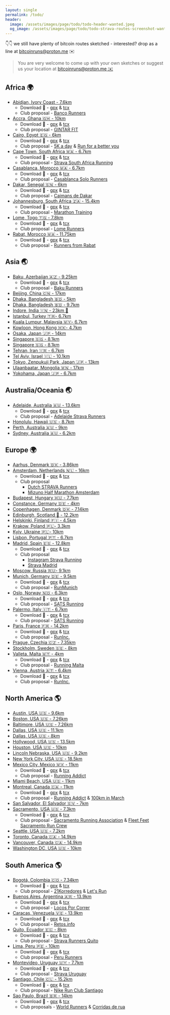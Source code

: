 ```yaml
---
layout: single
permalink: /todo/
header:
  image: /assets/images/page/todo/todo-header-wanted.jpeg
  og_image: /assets/images/page/todo/todo-strava-routes-screenshot-wanted-1368x760.jpeg
---
```


👇👇 we still have plenty of bitcoin routes sketched - interested? drop as a line at [bitcoinruns@proton.me](mailto:bitcoinruns@proton.me) ✉️

> You are very welcome to come up with your own sketches
> or suggest us your location at [bitcoinruns@proton.me ✉️](mailto:bitcoinruns@proton.me)

## Africa 🌍

- [Abidjan, Ivory Coast - 7.6km](https://www.strava.com/routes/3200364169853082998)
  - Download 📁 - [gpx](/assets/gpx/todo/africa/abidjan-cocody-7.5km.gpx) & [tcx](/assets/gpx/todo/africa/abidjan-cocody-7.5km.tcx)
  - Club proposal - [Banco Runners](https://www.strava.com/clubs/549429/posts/28287070)
- [Accra, Ghana 🇬🇭 - 10km](https://www.strava.com/routes/3183687112250620502)
  - Download 📁 - [gpx](/assets/gpx/todo/africa/accra-ghana-10km-btc-run-sketch.gpx) & [tcx](/assets/gpx/todo/africa/accra-ghana-10km-btc-run-sketch.tcx)
  - Club proposal - [GINTAR FIT](https://www.strava.com/clubs/159860/posts/27458163)
- [Cairo, Egypt 🇪🇬 - 6km](https://www.strava.com/routes/3183679102680231754)
  - Download 📁 - [gpx](/assets/gpx/todo/africa/cairo-egypt-6km.gpx) & [tcx](/assets/gpx/todo/africa/cairo-egypt-6km.tcx)
  - Club proposal - [5K a day](https://www.strava.com/clubs/443019/posts/28247368) & [Run for a better you](https://www.strava.com/clubs/445863/posts/28247794)
- [Cape Town, South Africa 🇲🇦 - 6.7km](https://www.strava.com/routes/3199730894491233602)
  - Download 📁 - [gpx](/assets/gpx/todo/africa/cape-town-4.2km.gpx) & [tcx](/assets/gpx/todo/africa/cape-town-4.2km.tcx)
  - Club proposal - [Strava South Africa Running](https://www.strava.com/clubs/255183/posts/28286915)
- [Casablanca, Morocco 🇲🇦 - 6.7km](https://www.strava.com/routes/3199730894491233602)
  - Download 📁 - [gpx](/assets/gpx/todo/africa/casablanca-6.7km.gpx) & [tcx](/assets/gpx/todo/africa/casablanca-6.7km.tcx)
  - Club proposal - [Casablanca Solo Runners](https://www.strava.com/clubs/747420/posts/28266475)
- [Dakar, Senegal 🇸🇳 - 6km](https://www.strava.com/routes/3185866676411135818)
  - Download 📁 - [gpx](/assets/gpx/todo/africa/dakar-senegal-7km.gpx) & [tcx](/assets/gpx/todo/africa/dakar-senegal-7km)
  - Club proposal - [Caimans de Dakar](https://www.strava.com/clubs/157667/posts/27578998)
- [Johannesburg, South Africa 🇿🇦 - 15.4km](https://www.strava.com/routes/2972135816936349304)
  - Download 📁 - [gpx](/assets/gpx/todo/africa/johannesburg-15.4km.gpx) & [tcx](/assets/gpx/todo/africa/johannesburg-15.4km.tcx)
  - Club proposal - [Marathon Training](https://www.strava.com/clubs/147471/posts/27412050) 
- [Lome, Togo 🇹🇬 - 7.8km](https://www.strava.com/routes/3183691805613278026)
  - Download 📁 - [gpx](/assets/gpx/todo/africa/lome-7.8km.gpx) & [tcx](/assets/gpx/todo/africa/lome-7.8km.tcx)
  - Club proposal - [Lome Runners](https://www.strava.com/clubs/1076173/posts/27458396)
- [Rabat, Morocco 🇲🇦 - 11.75km](https://www.strava.com/routes/3183681171272475466)
  - Download 📁 - [gpx](/assets/gpx/todo/africa/rabat-11.75km.gpx) & [tcx](/assets/gpx/todo/africa/rabat-11.75km.tcx)
  - Club proposal - [Runners from Rabat](https://www.strava.com/clubs/444839/posts/28247941)

## Asia 🌏

- [Baku, Azerbaijan 🇦🇿 - 9.25km](https://www.strava.com/routes/3180468702929403238)
  - Download 📁 - [gpx](/assets/gpx/todo/asia/baku-9.25km.gpx) & [tcx](/assets/gpx/todo/asia/baku-9.25km.tcx)
  - Club proposal - [Baku Runners](https://www.strava.com/clubs/52397/posts/27302862)
- [Beijing, China 🇨🇳 - 17km](https://www.strava.com/routes/3185129806717178436)
- [Dhaka, Bangladesh 🇧🇩 - 5km](https://www.strava.com/routes/3180085707601974046)
- [Dhaka, Bangladesh 🇧🇩 - 9.7km](https://www.strava.com/routes/3180084667448145494)
- [Indore, India 🇮🇳 - 23km 🚴](https://www.strava.com/routes/2960806239910681098)
- [Istanbul, Turkey 🇹🇷- 6.7km](https://www.strava.com/routes/3179688265629405782)
- [Kuala Lumpur, Malaysia 🇲🇾- 6.7km](https://www.strava.com/routes/3013851136851347028)
- [Kowloon, Hong Kong 🇭🇰- 4.7km](https://www.strava.com/routes/3185126608803949142)
- [Osaka, Japan 🇯🇵 - 14km](https://www.strava.com/routes/3185146843671203658)
- [Singapore 🇸🇬 - 8.1km](https://www.strava.com/routes/3179386695831211850)
- [Singapore 🇸🇬 - 8.1km](https://www.strava.com/routes/3179386695831211850)
- [Tehran, Iran 🇮🇷 - 6.7km](https://www.strava.com/routes/3181932213521489738)
- [Tel Aviv, Israel 🇮🇱 - 10.1km](https://www.strava.com/routes/3184547757971988298)
- [Tokyo, Zenpukuji Park, Japan 🇯🇵 - 13km](https://www.strava.com/routes/2970964084872848346)
- [Ulaanbaatar, Mongolia 🇲🇳 - 17km](https://www.strava.com/routes/3014087102317847124)
- [Yokohama, Japan 🇯🇵 - 6.7km](https://www.strava.com/routes/2960790730017349130)

## Australia/Oceania 🌏

- [Adelaide, Australia 🇦🇺 - 13.6km](https://www.strava.com/routes/3180833052322975852)
  - Download 📁 - [gpx](/assets/gpx/todo/australia-oceania/adelaide-13.6km.gpx) & [tcx](/assets/gpx/todo/australia-oceania/adelaide-13.6km.tcx)
  - Club proposal - [Adelaide Strava Runners](https://www.strava.com/clubs/53249/posts/27319931)
- [Honolulu, Hawaii 🇺🇸 - 8.7km](https://www.strava.com/routes/3179727281287684694)
- [Perth, Australia 🇦🇺 - 9km](https://www.strava.com/routes/3177923943086360636)
- [Sydney, Australia 🇦🇺 - 6.2km](https://www.strava.com/routes/2969844639468681472)

## Europe 🌍

- [Aarhus, Denmark 🇩🇰 - 3.86km](https://www.strava.com/routes/3181164228819301194)
- [Amsterdam, Netherlands 🇳🇱 - 16km](https://www.strava.com/routes/3013838867497697270)
  - Download 📁 - [gpx](/assets/gpx/todo/europe/amsterdam-17.8km.gpx) & [tcx](/assets/gpx/todo/europe/amsterdam-17.8km.tcx)
  - Club proposal 
    - [Dutch STRAVA Runners](https://www.strava.com/clubs/2323/posts/29014292)
    - [Mizuno Half Marathon Amsterdam](https://www.strava.com/clubs/296651/posts/29014521)
- [Budapest, Hungary 🇭🇺 - 7.7km](https://www.strava.com/routes/3157369095624113286)
- [Constance, Germany 🇩🇪 - 4km](https://www.strava.com/routes/3180814880125825622)
- [Copenhagen, Denmark 🇩🇰 - 7.14km](https://www.strava.com/routes/3179714067650366282)
- [Edinburgh, Scotland 🏴󠁧󠁢󠁳󠁣󠁴󠁿 - 12.2km](https://www.strava.com/routes/3159081026401151898)
- [Helskinki, Finland 🇫🇮 - 4.5km](https://www.strava.com/routes/3182653888216690262)
- [Krakow, Poland 🇵🇱- 3.3km](https://www.strava.com/routes/3184929176794689354)
- [Kyiv, Ukraine 🇵🇱- 10km](https://www.strava.com/routes/3184560712387238730)
- [Lisbon, Portugal 🇵🇹 - 6.7km](https://www.strava.com/routes/3179695169616996950)
- [Madrid, Spain 🇪🇸 - 12.8km](https://www.strava.com/routes/3014126973501968308)
  - Download 📁 - [gpx](/assets/gpx/todo/europe/madrid-12.7km.gpx) & [tcx](/assets/gpx/todo/europe/madrid-12.7km.gpx)
  - Club proposal 
    - [Instagram Strava Running](https://www.strava.com/clubs/470135/posts/29013791)
    - [Strava Madrid](https://www.strava.com/clubs/316001/posts/29013908)
- [Moscow, Russia 🇷🇺- 9.1km](https://www.strava.com/routes/3184566750682685014)
- [Munich, Germany 🇩🇪 - 9.5km](https://www.strava.com/routes/3179480366239533110)
  - Download 📁 - [gpx](/assets/gpx/todo/europe/munich-9.3km.gpx) & [tcx](/assets/gpx/todo/europe/munich-9.3km.tcx)
  - Club proposal - [RunMunich](https://www.strava.com/clubs/110580/posts/29022176) 
- [Oslo, Norway 🇳🇴 - 6.3km](https://www.strava.com/routes/3159095289308439230)
  - Download 📁 - [gpx](/assets/gpx/todo/europe/oslo-6km.gpx) & [tcx](/assets/gpx/todo/europe/oslo-6km.tcx)
  - Club proposal - [SATS Running](https://www.strava.com/clubs/215340/posts/27285532)
- [Palermo, Italy 🇮🇹 - 6.7km](https://www.strava.com/routes/3180883850273386070)
  - Download 📁 - [gpx](/assets/gpx/todo/europe/palermo-6.7km.gpx) & [tcx](/assets/gpx/todo/europe/palermo-6.7km.tcx)
  - Club proposal - [SATS Running](https://www.strava.com/clubs/811170/posts/27324326)
- [Paris, France 🇫🇷 - 14.2km](https://www.strava.com/routes/3157361418321156430)
  - Download 📁 - [gpx](/assets/gpx/todo/europe/oslo-6km.gpx) & [tcx](/assets/gpx/todo/europe/oslo-6km.tcx)
  - Club proposal - [RunInc.](https://www.strava.com/clubs/51142/posts/27518536)
- [Prague, Czechia 🇨🇿 - 7.35km](https://www.strava.com/routes/3182638455649022794)
- [Stockholm, Sweden 🇸🇪 - 8km](https://www.strava.com/routes/3179705238303305782)
- [Valleta, Malta 🇲🇹 - 4km](https://www.strava.com/routes/3205553400371143350)
  - Download 📁 - [gpx](/assets/gpx/todo/europe/valletta-malta-4km.gpx) & [tcx](/assets/gpx/todo/europe/valletta-malta-4km.tcx)
  - Club proposal - [Running Malta](https://www.strava.com/clubs/498083/posts/29021389)
- [Vienna, Austria  🇦🇹 - 6.4km](https://www.strava.com/routes/3190299425999983284)
  - Download 📁 - [gpx](/assets/gpx/todo/europe/vienna-6.4km.gpx) & [tcx](/assets/gpx/todo/europe/vienna-6.4km.tcx)
  - Club proposal - [RunInc.](https://www.strava.com/clubs/161368/posts/27821601)

## North  America 🌎

- [Austin, USA 🇺🇸 - 9.6km](https://www.strava.com/routes/3131106099026234218)
- [Boston, USA 🇺🇸 - 7.26km](https://www.strava.com/routes/3157371279821165702)
- [Baltimore, USA 🇺🇸 - 7.26km](https://www.strava.com/routes/3133134992897285696)
- [Dallas, USA 🇺🇸 - 11.1km](https://www.strava.com/routes/3184953488331330124)
- [Dallas, USA 🇺🇸 - 8km](https://www.strava.com/routes/3184956227598444108)
- [Hollywood, USA 🇺🇸 - 13.5km](https://www.strava.com/routes/3133693756211188288)
- [Houston, USA 🇺🇸 - 10km](https://www.strava.com/routes/3133737891465551424)
- [Lincoln Nebraska, USA 🇺🇸 - 9.2km](https://www.strava.com/routes/3134797286331317440)
- [New York City, USA 🇺🇸 - 18.5km](https://www.strava.com/routes/2970330587840185780)
- [Mexico City, Mexico 🇲🇽 - 11km](https://www.strava.com/routes/3200110623970037854)
  - Download 📁 - [gpx](/assets/gpx/todo/north-america/mexico-city-10.4km.gpx) & [tcx](/assets/gpx/todo/north-america/mexico-city-10.4km.tcx)
  - Club proposal - [Running Addict](https://www.strava.com/clubs/809622/posts/28278433)
- [Miami Beach, USA 🇺🇸 - 11km](https://www.strava.com/routes/3185203553587896138)
- [Montreal, Canada 🇨🇦 - 11km](https://www.strava.com/routes/3202682897485686648)
  - Download 📁 - [gpx](/assets/gpx/todo/north-america/montreal-11km.gpx) & [tcx](/assets/gpx/todo/north-america/montreal-11km.tcx)
  - Club proposal - [Running Addict](https://www.strava.com/clubs/174624/posts/28404611) & [100km in March](https://www.strava.com/clubs/1220280/posts/28404788)
- [San Salvador, El Salvador 🇸🇻 - 7km](https://www.strava.com/routes/3179757653811707478)
- [Sacramento, USA 🇺🇸 - 7.3km](https://www.strava.com/routes/3202944830521042330)
  - Download 📁 - [gpx](/assets/gpx/todo/north-america/sacramento-7.3km.gpx) & [tcx](/assets/gpx/todo/north-america/sacramento-7.3km.tcx)
  - Club proposal - [Sacramento Running Association](https://www.strava.com/clubs/338553/posts/28417689) & [Fleet Feet Sacramento Run Crew](https://www.strava.com/clubs/279728/posts/28417708)
- [Seattle, USA 🇺🇸 - 7.2km](https://www.strava.com/routes/3134848700521983552)
- [Toronto, Canada 🇨🇦 - 14.9km](https://www.strava.com/routes/3180058502515084062)
- [Vancouver, Canada 🇨🇦 - 14.9km](https://www.strava.com/routes/3180058502515084062)
- [Washington DC, USA 🇺🇸 - 10km](https://www.strava.com/routes/3184434820741594876)

## South America 🌎

- [Bogotá, Colombia 🇨🇴 - 7.34km](https://www.strava.com/routes/3185543307238054486)
  - Download 📁 - [gpx](/assets/gpx/todo/south-america/bogota-7.5km.gpx) & [tcx](/assets/gpx/todo/south-america/bogota-7.5km.tcx)
  - Club proposal - [21Korredores](https://www.strava.com/clubs/197595/posts/27619889) & [Let's Run](https://www.strava.com/clubs/660336/posts/27619887)
- [Buenos Aires, Argentina 🇦🇷 - 13.9km](https://www.strava.com/routes/3179753970316349014)
  - Download 📁 - [gpx](/assets/gpx/todo/south-america/buenos-aires-13.9km.gpx) & [tcx](/assets/gpx/todo/south-america/buenos-aires-13.9km.tcx)
  - Club proposal - [Locos Por Correr](https://www.strava.com/clubs/335975/posts/27281413)
- [Caracas, Venezuela 🇻🇪 - 13.9km](https://www.strava.com/routes/3185547212578799434)
  - Download 📁 - [gpx](/assets/gpx/todo/south-america/caracas-8.5km.gpx) & [tcx](/assets/gpx/todo/south-america/caracas-8.5km.tcx)
  - Club proposal - [Retos.info](https://www.strava.com/clubs/494258/posts/27579125)
- [Quito, Ecuador 🇪🇨 - 8km](https://www.strava.com/routes/3200076071906553036)
  - Download 📁 - [gpx](/assets/gpx/todo/south-america/quito-8km.gpx) & [tcx](/assets/gpx/todo/south-america/quito-8km.tcx)
  - Club proposal - [Strava Runners Quito](https://www.strava.com/clubs/35554/posts/28271712)
- [Lima, Peru 🇵🇪 - 10km](https://www.strava.com/routes/3180844308590621318)
  - Download 📁 - [gpx](/assets/gpx/todo/south-america/lima-10km.gpx) & [tcx](/assets/gpx/todo/south-america/lima-10km.tcx)
  - Club proposal - [Peru Runners](https://www.strava.com/clubs/260753/posts/27416341)
- [Montevideo, Uruguay 🇺🇾 - 7.7km](https://www.strava.com/routes/3182742292652805718)
  - Download 📁 - [gpx](/assets/gpx/todo/south-america/montevideo-7.7km.gpx) & [tcx](/assets/gpx/todo/south-america/montevideo-7.7km.tcx)
  - Club proposal - [Strava Uruguay](https://www.strava.com/clubs/309610/posts/28266810)
- [Santiago, Chile 🇨🇱 - 15.2km](https://www.strava.com/routes/3182694774102674006)
  - Download 📁 - [gpx](/assets/gpx/todo/south-america/santiago-15.2km.gpx) & [tcx](/assets/gpx/todo/south-america/santiago-15.2km.tcx)
  - Club proposal - [Nike Run Club Santiago](https://www.strava.com/clubs/280153/posts/27415334)
- [Sao Paulo, Brazil 🇧🇷 - 14km](https://www.strava.com/routes/3179811438252567370)
  - Download 📁 - [gpx](/assets/gpx/todo/south-america/santiago-15.2km.gpx) & [tcx](/assets/gpx/todo/south-america/santiago-15.2km.tcx)
  - Club proposals - [World Runners](https://www.strava.com/clubs/160142/posts/27281246) & [Corridas de rua](https://www.strava.com/clubs/220868/posts/27281328)


